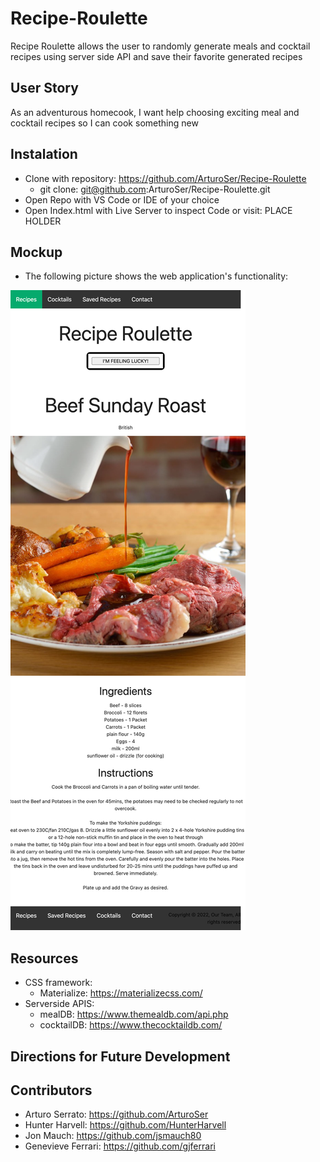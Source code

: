 # Recipe-Roulette

Recipe Roulette allows the user to randomly generate meals and cocktail recipes using server side API and save their favorite generated recipes 

## User Story
 As an adventurous homecook, 
 I want help choosing exciting meal and cocktail recipes 
 so I can cook something new

## Instalation
* Clone with repository: https://github.com/ArturoSer/Recipe-Roulette
    * git clone: git@github.com:ArturoSer/Recipe-Roulette.git
* Open Repo with VS Code or IDE of your choice
* Open Index.html with Live Server to inspect Code or visit: PLACE HOLDER 

## Mockup
- The following picture shows the web application's functionality:

![A website with a 'I'm feeling luck' button followed by a recipe for roast beef](./assets/images/homepage.png)

## Resources 
* CSS framework: 
    * Materialize: https://materializecss.com/
* Serverside APIS: 
    * mealDB: https://www.themealdb.com/api.php
    * cocktailDB: https://www.thecocktaildb.com/

## Directions for Future Development 

## Contributors 
* Arturo Serrato: https://github.com/ArturoSer
* Hunter Harvell: https://github.com/HunterHarvell
* Jon Mauch: https://github.com/jsmauch80
* Genevieve Ferrari: https://github.com/gjferrari
